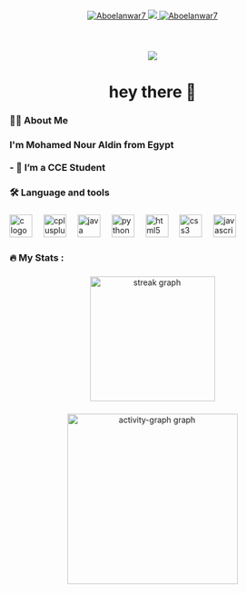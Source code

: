 <div align="center">
</div>

###

<p align="center">
 <a href="https://www.linkedin.com/in/mohamed-nour-aldin-81408421b/" target="_blank">
  <img src="https://img.shields.io/badge/LinkedIn-0077B5?style=for-the-badge&logo=linkedin&logoColor=white" alt="Aboelanwar7"/>
 </a>

 <a href="https://x.com/Mohamed32537496" target="_blank">
  <img src="https://img.shields.io/badge/Twitter-1DA1F2?style=for-the-badge&logo=twitter&logoColor=white" />
 </a>
 <a href="https://www.instagram.com/abou_elanwar/" target="_blank">
  <img src="https://img.shields.io/badge/Instagram-fe4164?style=for-the-badge&logo=instagram&logoColor=white" alt="Aboelanwar7" />
 </a> 
</p>
<br />

###

<div align="center">
  <img src="https://visitor-badge.laobi.icu/badge?page_id=Aboelanwar7.Aboelanwar7&"  />
</div>

###

<h1 align="center">hey there 👋</h1>

###

<h3 align="left">👩‍💻  About Me</h3>

###

<h3 align="left">I'm Mohamed Nour Aldin from Egypt<br><br>- 🔭 I’m a CCE Student</h3>

###

<h3 align="left">🛠 Language and tools</h3>

###

<div align="left">
  <img src="https://cdn.jsdelivr.net/gh/devicons/devicon/icons/c/c-original.svg" height="40" alt="c logo"  />
  <img width="12" />
  <img src="https://cdn.jsdelivr.net/gh/devicons/devicon/icons/cplusplus/cplusplus-original.svg" height="40" alt="cplusplus logo"  />
  <img width="12" />
  <img src="https://cdn.jsdelivr.net/gh/devicons/devicon/icons/java/java-original.svg" height="40" alt="java logo"  />
  <img width="12" />
  <img src="https://cdn.jsdelivr.net/gh/devicons/devicon/icons/python/python-original.svg" height="40" alt="python logo"  />
  <img width="12" />
  <img src="https://cdn.jsdelivr.net/gh/devicons/devicon/icons/html5/html5-original.svg" height="40" alt="html5 logo"  />
  <img width="12" />
  <img src="https://cdn.jsdelivr.net/gh/devicons/devicon/icons/css3/css3-original.svg" height="40" alt="css3 logo"  />
  <img width="12" />
  <img src="https://cdn.jsdelivr.net/gh/devicons/devicon/icons/javascript/javascript-original.svg" height="40" alt="javascript logo"  />
</div>

###

<h3 align="left">🔥   My Stats :</h3>

###

<div align="center">
  <img src="https://streak-stats.demolab.com?user=Aboelanwar7&locale=en&mode=daily&theme=dark&hide_border=false&border_radius=5&order=3" height="220" alt="streak graph"  />
</div>

###

<div align="center">
  <img src="https://github-readme-activity-graph.vercel.app/graph?username=Aboelanwar7&radius=16&theme=react&area=true&order=5" height="300" alt="activity-graph graph"  />
</div>

###
